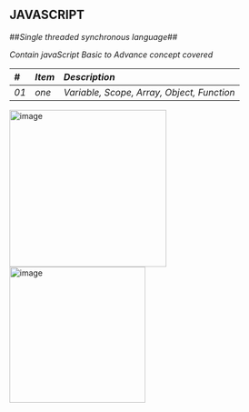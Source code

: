 ## JAVASCRIPT ##
##*Single threaded synchronous language*##



*Contain javaScript Basic to Advance concept covered* 

|*#* | *Item*     | *Description*             |
| :-------- | :------- | :------------------------- |
| *01* | *one*|*Variable, Scope, Array, Object, Function*|

<img width="276" alt="image" src="https://user-images.githubusercontent.com/92440897/186088802-c8b0c20c-02e4-4c0f-9a2e-5a71b989b23a.png">
<img width="239" alt="image" src="https://user-images.githubusercontent.com/92440897/186090011-24ec3835-3103-41ff-8c46-480a7b169a54.png">


